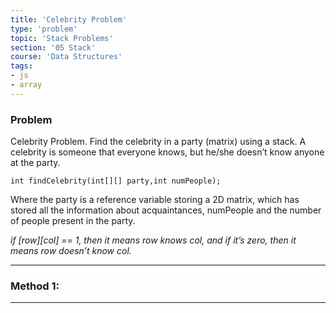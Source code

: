 ```yaml
---
title: 'Celebrity Problem'
type: 'problem'
topic: 'Stack Problems'
section: '05 Stack'
course: 'Data Structures'
tags:
- js
- array
---
```

### Problem
Celebrity Problem. Find the celebrity in a party (matrix) using a stack. A celebrity is someone that everyone knows, but he/she doesn’t know anyone at the party.
```
int findCelebrity(int[][] party,int numPeople);
```

Where the party is a reference variable storing a 2D matrix, which has stored all the information about acquaintances, numPeople and the number of people present in the party.

_if [row][col] == 1, then it means row knows col, and if it’s zero, then it means row doesn’t know col._

---
### Method 1:



---